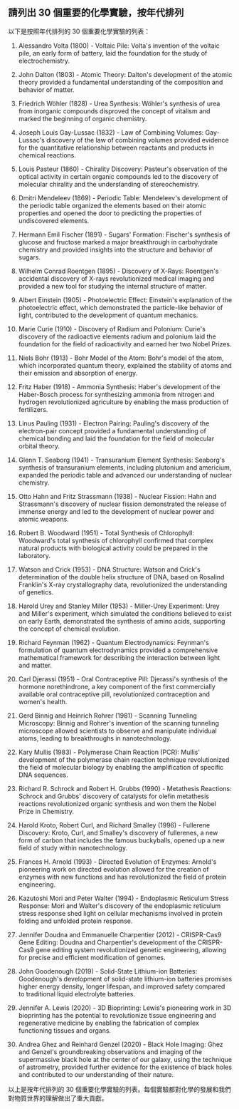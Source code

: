 ## 請列出 30 個重要的化學實驗，按年代排列

以下是按照年代排列的 30 個重要化學實驗的列表：

1. Alessandro Volta (1800) - Voltaic Pile: Volta's invention of the voltaic pile, an early form of battery, laid the foundation for the study of electrochemistry.

2. John Dalton (1803) - Atomic Theory: Dalton's development of the atomic theory provided a fundamental understanding of the composition and behavior of matter.

3. Friedrich Wöhler (1828) - Urea Synthesis: Wöhler's synthesis of urea from inorganic compounds disproved the concept of vitalism and marked the beginning of organic chemistry.

4. Joseph Louis Gay-Lussac (1832) - Law of Combining Volumes: Gay-Lussac's discovery of the law of combining volumes provided evidence for the quantitative relationship between reactants and products in chemical reactions.

5. Louis Pasteur (1860) - Chirality Discovery: Pasteur's observation of the optical activity in certain organic compounds led to the discovery of molecular chirality and the understanding of stereochemistry.

6. Dmitri Mendeleev (1869) - Periodic Table: Mendeleev's development of the periodic table organized the elements based on their atomic properties and opened the door to predicting the properties of undiscovered elements.

7. Hermann Emil Fischer (1891) - Sugars' Formation: Fischer's synthesis of glucose and fructose marked a major breakthrough in carbohydrate chemistry and provided insights into the structure and behavior of sugars.

8. Wilhelm Conrad Roentgen (1895) - Discovery of X-Rays: Roentgen's accidental discovery of X-rays revolutionized medical imaging and provided a new tool for studying the internal structure of matter.

9. Albert Einstein (1905) - Photoelectric Effect: Einstein's explanation of the photoelectric effect, which demonstrated the particle-like behavior of light, contributed to the development of quantum mechanics.

10. Marie Curie (1910) - Discovery of Radium and Polonium: Curie's discovery of the radioactive elements radium and polonium laid the foundation for the field of radioactivity and earned her two Nobel Prizes.

11. Niels Bohr (1913) - Bohr Model of the Atom: Bohr's model of the atom, which incorporated quantum theory, explained the stability of atoms and their emission and absorption of energy.

12. Fritz Haber (1918) - Ammonia Synthesis: Haber's development of the Haber-Bosch process for synthesizing ammonia from nitrogen and hydrogen revolutionized agriculture by enabling the mass production of fertilizers.

13. Linus Pauling (1931) - Electron Pairing: Pauling's discovery of the electron-pair concept provided a fundamental understanding of chemical bonding and laid the foundation for the field of molecular orbital theory.

14. Glenn T. Seaborg (1941) - Transuranium Element Synthesis: Seaborg's synthesis of transuranium elements, including plutonium and americium, expanded the periodic table and advanced our understanding of nuclear chemistry.

15. Otto Hahn and Fritz Strassmann (1938) - Nuclear Fission: Hahn and Strassmann's discovery of nuclear fission demonstrated the release of immense energy and led to the development of nuclear power and atomic weapons.

16. Robert B. Woodward (1951) - Total Synthesis of Chlorophyll: Woodward's total synthesis of chlorophyll confirmed that complex natural products with biological activity could be prepared in the laboratory.

17. Watson and Crick (1953) - DNA Structure: Watson and Crick's determination of the double helix structure of DNA, based on Rosalind Franklin's X-ray crystallography data, revolutionized the understanding of genetics.

18. Harold Urey and Stanley Miller (1953) - Miller-Urey Experiment: Urey and Miller's experiment, which simulated the conditions believed to exist on early Earth, demonstrated the synthesis of amino acids, supporting the concept of chemical evolution.

19. Richard Feynman (1962) - Quantum Electrodynamics: Feynman's formulation of quantum electrodynamics provided a comprehensive mathematical framework for describing the interaction between light and matter.

20. Carl Djerassi (1951) - Oral Contraceptive Pill: Djerassi's synthesis of the hormone norethindrone, a key component of the first commercially available oral contraceptive pill, revolutionized contraception and women's health.

21. Gerd Binnig and Heinrich Rohrer (1981) - Scanning Tunneling Microscopy: Binnig and Rohrer's invention of the scanning tunneling microscope allowed scientists to observe and manipulate individual atoms, leading to breakthroughs in nanotechnology.

22. Kary Mullis (1983) - Polymerase Chain Reaction (PCR): Mullis' development of the polymerase chain reaction technique revolutionized the field of molecular biology by enabling the amplification of specific DNA sequences.

23. Richard R. Schrock and Robert H. Grubbs (1990) - Metathesis Reactions: Schrock and Grubbs' discovery of catalysts for olefin metathesis reactions revolutionized organic synthesis and won them the Nobel Prize in Chemistry.

24. Harold Kroto, Robert Curl, and Richard Smalley (1996) - Fullerene Discovery: Kroto, Curl, and Smalley's discovery of fullerenes, a new form of carbon that includes the famous buckyballs, opened up a new field of study within nanotechnology.

25. Frances H. Arnold (1993) - Directed Evolution of Enzymes: Arnold's pioneering work on directed evolution allowed for the creation of enzymes with new functions and has revolutionized the field of protein engineering.

26. Kazutoshi Mori and Peter Walter (1994) - Endoplasmic Reticulum Stress Response: Mori and Walter's discovery of the endoplasmic reticulum stress response shed light on cellular mechanisms involved in protein folding and unfolded protein response.

27. Jennifer Doudna and Emmanuelle Charpentier (2012) - CRISPR-Cas9 Gene Editing: Doudna and Charpentier's development of the CRISPR-Cas9 gene editing system revolutionized genetic engineering, allowing for precise and efficient modification of genomes. 

28. John Goodenough (2019) - Solid-State Lithium-ion Batteries: Goodenough's development of solid-state lithium-ion batteries promises higher energy density, longer lifespan, and improved safety compared to traditional liquid electrolyte batteries.

29. Jennifer A. Lewis (2020) - 3D Bioprinting: Lewis's pioneering work in 3D bioprinting has the potential to revolutionize tissue engineering and regenerative medicine by enabling the fabrication of complex functioning tissues and organs.

30. Andrea Ghez and Reinhard Genzel (2020) - Black Hole Imaging: Ghez and Genzel's groundbreaking observations and imaging of the supermassive black hole at the center of our galaxy, using the technique of astrometry, provided further evidence for the existence of black holes and contributed to our understanding of their nature.

以上是按年代排列的 30 個重要化學實驗的列表。每個實驗都對化學的發展和我們對物質世界的理解做出了重大貢獻。